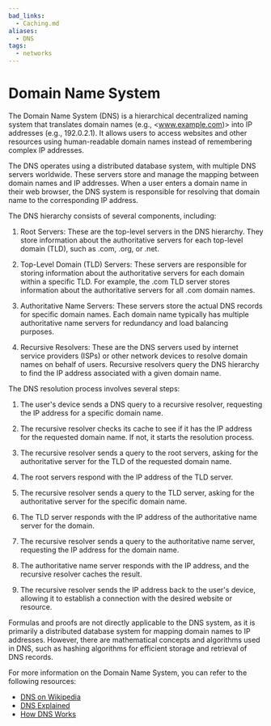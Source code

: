 ```yaml
---
bad_links:
  - Caching.md
aliases:
  - DNS
tags:
  - networks
---
```

# Domain Name System

The Domain Name System (DNS) is a hierarchical decentralized naming system that translates domain names (e.g., <www.example.com)> into IP addresses (e.g., 192.0.2.1). It allows users to access websites and other resources using human-readable domain names instead of remembering complex IP addresses.

The DNS operates using a distributed database system, with multiple DNS servers worldwide. These servers store and manage the mapping between domain names and IP addresses. When a user enters a domain name in their web browser, the DNS system is responsible for resolving that domain name to the corresponding IP address.

The DNS hierarchy consists of several components, including:

1. Root Servers: These are the top-level servers in the DNS hierarchy. They store information about the authoritative servers for each top-level domain (TLD), such as .com, .org, or .net.

2. Top-Level Domain (TLD) Servers: These servers are responsible for storing information about the authoritative servers for each domain within a specific TLD. For example, the .com TLD server stores information about the authoritative servers for all .com domain names.

3. Authoritative Name Servers: These servers store the actual DNS records for specific domain names. Each domain name typically has multiple authoritative name servers for redundancy and load balancing purposes.

4. Recursive Resolvers: These are the DNS servers used by internet service providers (ISPs) or other network devices to resolve domain names on behalf of users. Recursive resolvers query the DNS hierarchy to find the IP address associated with a given domain name.

The DNS resolution process involves several steps:

1. The user's device sends a DNS query to a recursive resolver, requesting the IP address for a specific domain name.

2. The recursive resolver checks its cache to see if it has the IP address for the requested domain name. If not, it starts the resolution process.

3. The recursive resolver sends a query to the root servers, asking for the authoritative server for the TLD of the requested domain name.

4. The root servers respond with the IP address of the TLD server.

5. The recursive resolver sends a query to the TLD server, asking for the authoritative server for the specific domain name.

6. The TLD server responds with the IP address of the authoritative name server for the domain.

7. The recursive resolver sends a query to the authoritative name server, requesting the IP address for the domain name.

8. The authoritative name server responds with the IP address, and the recursive resolver caches the result.

9. The recursive resolver sends the IP address back to the user's device, allowing it to establish a connection with the desired website or resource.

Formulas and proofs are not directly applicable to the DNS system, as it is primarily a distributed database system for mapping domain names to IP addresses. However, there are mathematical concepts and algorithms used in DNS, such as hashing algorithms for efficient storage and retrieval of DNS records.

For more information on the Domain Name System, you can refer to the following resources:

- [DNS on Wikipedia](https://en.wikipedia.org/wiki/Domain_Name_System)
- [DNS Explained](https://www.cloudflare.com/learning/dns/what-is-dns/)
- [How DNS Works](https://howdns.works/)
